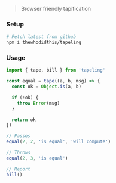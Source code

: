 > Browser friendly tapification

### Setup
```sh
# Fetch latest from github
npm i thewhodidthis/tapeling
```

### Usage
```js
import { tape, bill } from 'tapeling'

const equal = tape((a, b, msg) => {
  const ok = Object.is(a, b)

  if (!ok) {
    throw Error(msg)
  }

  return ok
})

// Passes
equal(2, 2, 'is equal', 'will compute')

// Throws
equal(2, 3, 'is equal')

// Report
bill()
```
